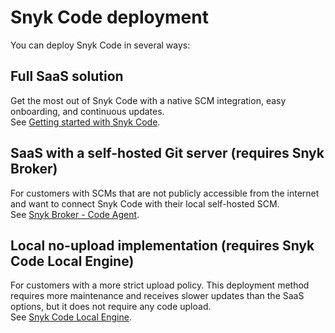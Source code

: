 # Snyk Code deployment

You can deploy Snyk Code in several ways:

## Full SaaS solution

Get the most out of Snyk Code with a native SCM integration, easy onboarding, and continuous updates.\
See [Getting started with Snyk Code](../scan-code/activate-snyk-code-using-the-web-ui.md).

## SaaS with a self-hosted Git server (requires Snyk Broker)

For customers with SCMs that are not publicly accessible from the internet and want to connect Snyk Code with their local self-hosted SCM.\
See [Snyk Broker - Code Agent](../../../enterprise-setup/snyk-broker/snyk-broker-code-agent/).

## Local no-upload implementation (requires Snyk Code Local Engine)

For customers with a more strict upload policy. This deployment method requires more maintenance and receives slower updates than the SaaS options, but it does not require any code upload.\
See [Snyk Code Local Engine](snyk-code-local-engine.md).
